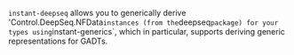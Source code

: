 `instant-deepseq` allows you to generically derive 'Control.DeepSeq.NFData` instances
(from the `deepseq` package) for your types using `instant-generics`,
which in particular, supports deriving generic representations for GADTs.
